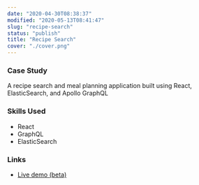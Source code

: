```yaml
---
date: "2020-04-30T08:38:37"
modified: "2020-05-13T08:41:47"
slug: "recipe-search"
status: "publish"
title: "Recipe Search"
cover: "./cover.png"
---
```

### Case Study

A recipe search and meal planning application built using React, ElasticSearch, and Apollo GraphQL

### Skills Used

- React
- GraphQL
- ElasticSearch

### Links

- [Live demo (beta)](https://revercipe.netlify.app/)
